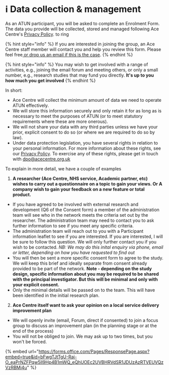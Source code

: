# ℹ Data collection & management

As an ATUN participant, you will be asked to complete an Enrolment Form. The data you provide will be collected, stored and managed following Ace Centre's [Privacy Policy](https://acecentre.org.uk/page/privacy). to ring

{% hint style="info" %}
If you are interested in joining the group, an Ace Centre staff member will contact you and help you review this form. Please feel free[ or drop us an email if this is the case](https://acecentre.org.uk/contact).
{% endhint %}

{% hint style="info" %}
You may wish to get involved with a range of activities, e.g., joining the email forum and meeting others, or only a small number, e.g., research studies that may fund you directly. **It's up to you how much you get involved**
{% endhint %}

In short:

* Ace Centre will collect the minimum amount of data we need to operate ATUN effectively.
* We will store this information securely and only retain it for as long as is necessary to meet the purposes of ATUN (or to meet statutory requirements where these are more onerous).
* We will not share your data with any third parties unless we have your prior, explicit consent to do so (or where we are required to do so by law).
* Under data protection legislation, you have several rights in relation to your personal information. For more information about these rights, see our [Privacy Policy](https://acecentre.org.uk/page/privacy). To exercise any of these rights, please get in touch with [dpo@acecentre.org.uk](mailto:dpo@acecentre.org.uk)

To explain in more detail, we have a couple of examples

1. **A researcher (Ace Centre, NHS service, Academic partner, etc) wishes to carry out a questionnaire on a topic to gain your views. Or A company wish to gain your feedback on a new feature or total product.**

* If you have agreed to be involved with external research and development (Q6 of the Consent form) a member of the administration team will see who in the network meets the criteria set out by the researcher. The administration team may need to contact you to ask further information to see if you meet any specific criteria.
* The administration team will reach out to you with a Participant information leaflet to see if you are interested. If you are interested, I will be sure to follow this question. We will only further contact you if you wish to be contacted. _NB: We may do this inital enquiry via phone, email or letter, depending on how you have requested to find out_
* You will then be sent a more specific consent form to agree to the study. We will keep this brief and ideally separate from consent already provided to be part of the network. **Note - depending on the study design, specific information about you may be required to be shared with the principal investigator. But this will be minimal and only with your explicit consent.**
* Only the minimal details will be passed on to the team. This will have been identified in the initial research plan.

2. **Ace Centre itself want to ask your opinion on a local service delivery improvement plan**

* We will openly invite (email, Forum, direct if consented) to join a focus group to discuss an improvement plan (in the planning stage or at the end of the process)
* You will not be obliged to join. We may ask up to two times, but you won't be forced.&#x20;

{% embed url="https://forms.office.com/Pages/ResponsePage.aspx?embed=true&id=bFwgTJtTgU-Raj-O_eaPrNZFPqw5Il9Hp4B1mWQ_eQhUOEc2UVBHRVdSR1JDUzAzRTVEUVQzVzRBMi4u" %}
